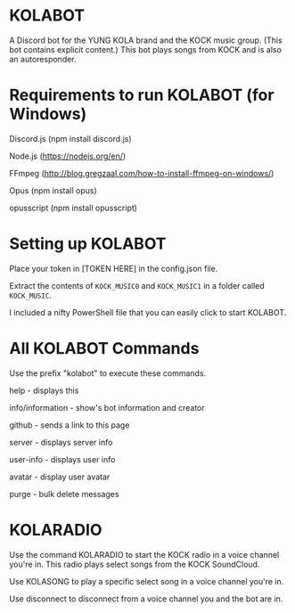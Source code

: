 # KOLABOT
A Discord bot for the YUNG KOLA brand and the KOCK music group. (This bot contains explicit content.)  This bot plays songs from KOCK and is also an autoresponder.

# Requirements to run KOLABOT (for Windows)
Discord.js (npm install discord.js)

Node.js (https://nodejs.org/en/)

FFmpeg (http://blog.gregzaal.com/how-to-install-ffmpeg-on-windows/)

Opus (npm install opus)

opusscript (npm install opusscript)

# Setting up KOLABOT
Place your token in [TOKEN HERE] in the config.json file.

Extract the contents of `KOCK_MUSIC0` and `KOCK_MUSIC1` in a folder called `KOCK_MUSIC`.

I included a nifty PowerShell file that you can easily click to start KOLABOT.

# All KOLABOT Commands
Use the prefix "kolabot" to execute these commands.


help - displays this

info/information - show's bot information and creator

github - sends a link to this page

server - displays server info

user-info - displays user info

avatar - display user avatar

purge - bulk delete messages

# KOLARADIO
Use the command KOLARADIO to start the KOCK radio in a voice channel you're in. This radio plays select songs from the KOCK SoundCloud.

Use KOLASONG to play a specific select song in a voice channel you're in.

Use disconnect to disconnect from a voice channel you and the bot are in.
